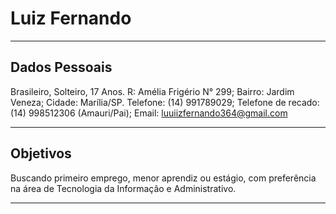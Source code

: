 # Luiz Fernando

---

## Dados Pessoais

Brasileiro, Solteiro, 17 Anos.
R: Amélia Frigério N° 299; Bairro: Jardim Veneza; Cidade: Marília/SP.
Telefone: (14) 991789029;
Telefone de recado: (14) 998512306 (Amauri/Pai);
Email: luuiizfernando364@gmail.com

---


## Objetivos

Buscando primeiro emprego, menor aprendiz ou estágio, com preferência na área de
Tecnologia da Informação e Administrativo.

---

